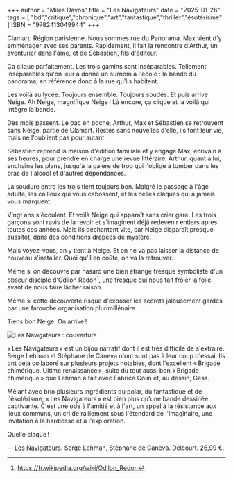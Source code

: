 +++
author = "Miles Davos"
title = "Les Navigateurs"
date = "2025-01-26"
tags = [
    "bd","critique","chronique","art","fantastique","thriller","ésotérisme"
]
ISBN = "9782413049944"
+++

Clamart. Région parisienne. Nous sommes rue du Panorama. Max vient d'y emménager avec ses parents. Rapidement, il fait la rencontre d'Arthur, un aventurier dans l'âme, et de Sébastien, fils d'éditeur.

Ça clique parfaitement. Les trois gamins sont inséparables. Tellement inséparables qu'on leur a donné un surnom à l'école : la bande du panorama, en référence donc à la rue qu'ils habitent.

Les voilà au lycée. Toujours ensemble. Toujours soudés. Et puis arrive Neige. Ah Neige, magnifique Neige ! Là encore, ça clique et la voilà qui intègre la bande.

Des mois passent. Le bac en poche, Arthur, Max et Sébastien se retrouvent sans Neige, partie de Clamart. Restés sans nouvelles d'elle, ils font leur vie, mais ne l'oublient pas pour autant.

Sébastien reprend la maison d'édition familiale et y engage Max, écrivain à ses heures, pour prendre en charge une revue littéraire. Arthur, quant à lui, enchaîne les plans, jusqu'à la galère de trop qui l'oblige à tomber dans les bras de l'alcool et d'autres dépendances.

La soudure entre les trois tient toujours bon. Malgré le passage à l'âge adulte, les cailloux qui vous cabossent, et les belles claques qui à jamais vous marquent.

Vingt ans s'écoulent. Et voilà Neige qui apparaît sans crier gare. Les trois garçons sont ravis de la revoir et s'imaginent déjà redevenir entiers après toutes ces années. Mais ils déchantent vite, car Neige disparaît presque aussitôt, dans des conditions drapées de mystère.

Mais voyez-vous, on y tient à Neige. Et on ne va pas laisser la distance de nouveau s'installer. Quoi qu'il en coûte, on va la retrouver.

Même si on découvre par hasard une bien étrange fresque symboliste d'un obscur disciple d'Odilon Redon[^1], une fresque qui nous fait frôler la folie avant de nous faire lâcher raison.

Même si cette découverte risque d'exposer les secrets jalousement gardés par une farouche organisation plurimillénaire.

Tiens bon Neige. On arrive !

![Les Navigateurs : couverture](/images/les-navigateurs.jpeg)

« Les Navigateurs » est un bijou narratif dont il est très difficile de s'extraire. Serge Lehman et Stéphane de Caneva n'ont sont pas à leur coup d'essai. Ils ont déjà collaboré sur plusieurs projets notables, dont l'excellent « Brigade chimérique, Ultime renaissance », suite du tout aussi bon « Brigade chimérique » que Lehman a fait avec Fabrice Colin et, au dessin, Gess.

Mêlant avec brio plusieurs ingrédients du polar, du fantastique et de l'ésotérisme, « Les Navigateurs » est bien plus qu'une bande dessinée captivante. C'est une ode à l'amitié et à l'art, un appel à la résistance aux lieux communs, un cri de ralliement sous l'étendard de l'imaginaire, une invitation à la hardiesse et à l'exploration.

Quelle claque !

--
[Les Navigateurs](https://www.editions-delcourt.fr/bd/album-les-navigateurs). Serge Lehman, Stéphane de Caneva. Delcourt. 26,99 €.

[^1]: https://fr.wikipedia.org/wiki/Odilon_Redon